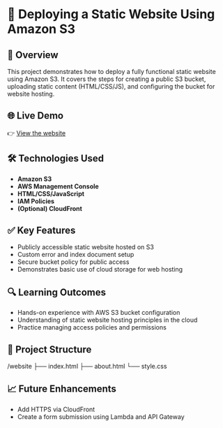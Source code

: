 # 🚀 Deploying a Static Website Using Amazon S3

## 📌 Overview
This project demonstrates how to deploy a fully functional static website using Amazon S3. It covers the steps for creating a public S3 bucket, uploading static content (HTML/CSS/JS), and configuring the bucket for website hosting.

## 🌐 Live Demo
👉 [View the website](https://rui2ndbucket.s3.eu-west-2.amazonaws.com/index.html)

## 🛠️ Technologies Used
- **Amazon S3**
- **AWS Management Console**
- **HTML/CSS/JavaScript**
- **IAM Policies**
- **(Optional) CloudFront**

## ✅ Key Features
- Publicly accessible static website hosted on S3
- Custom error and index document setup
- Secure bucket policy for public access
- Demonstrates basic use of cloud storage for web hosting

## 🔍 Learning Outcomes
- Hands-on experience with AWS S3 bucket configuration
- Understanding of static website hosting principles in the cloud
- Practice managing access policies and permissions

## 📁 Project Structure
/website
├── index.html
├── about.html
└── style.css


## 📈 Future Enhancements
- Add HTTPS via CloudFront
- Create a form submission using Lambda and API Gateway
